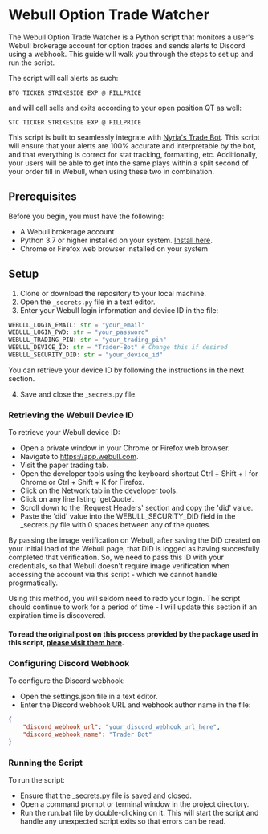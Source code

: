 # Webull Option Trade Watcher

The Webull Option Trade Watcher is a Python script that monitors a user's Webull brokerage account for option trades and sends alerts to Discord using a webhook. This guide will walk you through the steps to set up and run the script.

The script will call alerts as such:

`BTO TICKER STRIKESIDE EXP @ FILLPRICE`

and will call sells and exits according to your open position QT as well:
```TRIM TICKER STRIKESIDE EXP @ FILLPRICE
STC TICKER STRIKESIDE EXP @ FILLPRICE
```

This script is built to seamlessly integrate with [Nyria's Trade Bot](https://nyriabot.io/for-servers). This script will ensure that your alerts are 100% accurate and interpretable by the bot, and that everything is correct for stat tracking, formatting, etc. Additionally, your users will be able to get into the same plays within a split second of your order fill in Webull, when using these two in combination.

## Prerequisites

Before you begin, you must have the following:

- A Webull brokerage account
- Python 3.7 or higher installed on your system. [Install here](https://python.org).
- Chrome or Firefox web browser installed on your system

## Setup

1. Clone or download the repository to your local machine.
2. Open the `_secrets.py` file in a text editor.
3. Enter your Webull login information and device ID in the file:
```python
WEBULL_LOGIN_EMAIL: str = "your_email"
WEBULL_LOGIN_PWD: str = "your_password"
WEBULL_TRADING_PIN: str = "your_trading_pin"
WEBULL_DEVICE_ID: str = "Trader-Bot" # Change this if desired
WEBULL_SECURITY_DID: str = "your_device_id"
```
You can retrieve your device ID by following the instructions in the next section.

4. Save and close the _secrets.py file.

### Retrieving the Webull Device ID

To retrieve your Webull device ID:

- Open a private window in your Chrome or Firefox web browser.
- Navigate to https://app.webull.com.
- Visit the paper trading tab.
- Open the developer tools using the keyboard shortcut Ctrl + Shift + I for Chrome or Ctrl + Shift + K for Firefox.
- Click on the Network tab in the developer tools.
- Click on any line listing 'getQuote'.
- Scroll down to the 'Request Headers' section and copy the 'did' value.
- Paste the 'did' value into the WEBULL_SECURITY_DID field in the _secrets.py file with 0 spaces between any of the quotes.

By passing the image verification on Webull, after saving the DID created on your initial load of the Webull page, that DID is logged as having succesfully completed that verification. So, we need to pass this ID with your credentials, so that Webull doesn't require image verification when accessing the account via this script - which we cannot handle progrmatically.

Using this method, you will seldom need to redo your login. The script should continue to work for a period of time - I will update this section if an expiration time is discovered.

#### To read the original post on this process provided by the package used in this script, [please visit them here](https://github.com/tedchou12/webull/wiki/Workaround-for-Login-Method-2).

### Configuring Discord Webhook

To configure the Discord webhook:

- Open the settings.json file in a text editor.
- Enter the Discord webhook URL and webhook author name in the file:

```json
{
    "discord_webhook_url": "your_discord_webhook_url_here",
    "discord_webhook_name": "Trader Bot"
}
```

### Running the Script

To run the script:

- Ensure that the _secrets.py file is saved and closed.
- Open a command prompt or terminal window in the project directory.
- Run the run.bat file by double-clicking on it. This will start the script and handle any unexpected script exits so that errors can be read.
